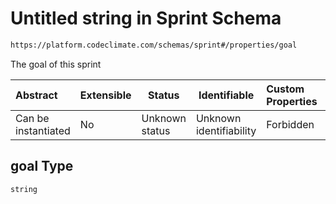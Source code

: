 # Untitled string in Sprint Schema

```txt
https://platform.codeclimate.com/schemas/sprint#/properties/goal
```

The goal of this sprint


| Abstract            | Extensible | Status         | Identifiable            | Custom Properties | Additional Properties | Access Restrictions | Defined In                                                                           |
| :------------------ | ---------- | -------------- | ----------------------- | :---------------- | --------------------- | ------------------- | ------------------------------------------------------------------------------------ |
| Can be instantiated | No         | Unknown status | Unknown identifiability | Forbidden         | Allowed               | none                | [Sprint.schema.json\*](../../spec/schemas/Sprint.schema.json "open original schema") |

## goal Type

`string`
